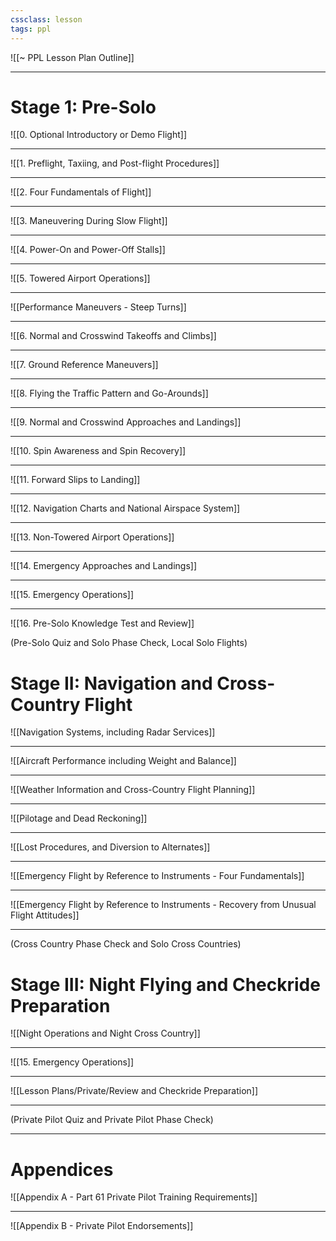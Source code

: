 ```yaml
---
cssclass: lesson
tags: ppl
---
```

![[~ PPL Lesson Plan Outline]]

----

# Stage 1: Pre-Solo
![[0. Optional Introductory or Demo Flight]]

----

![[1. Preflight, Taxiing, and Post-flight Procedures]]

----

![[2. Four Fundamentals of Flight]]

----

![[3. Maneuvering During Slow Flight]]

----

![[4. Power-On and Power-Off Stalls]]

----

![[5. Towered Airport Operations]]

----

![[Performance Maneuvers - Steep Turns]]

----

![[6. Normal and Crosswind Takeoffs and Climbs]]

----

![[7. Ground Reference Maneuvers]]

----

![[8. Flying the Traffic Pattern and Go-Arounds]]

----

![[9. Normal and Crosswind Approaches and Landings]]

----

![[10. Spin Awareness and Spin Recovery]]

----

![[11. Forward Slips to Landing]]

----

![[12. Navigation Charts and National Airspace System]]

----

![[13. Non-Towered Airport Operations]]

----

![[14. Emergency Approaches and Landings]]

----

![[15. Emergency Operations]]

---

![[16. Pre-Solo Knowledge Test and Review]]


(Pre-Solo Quiz and Solo Phase Check, Local Solo Flights)

# Stage II: Navigation and Cross-Country Flight
![[Navigation Systems, including Radar Services]]

----

![[Aircraft Performance including Weight and Balance]]

----

![[Weather Information and Cross-Country Flight Planning]]

----

![[Pilotage and Dead Reckoning]]

----

![[Lost Procedures, and Diversion to Alternates]]

----

![[Emergency Flight by Reference to Instruments - Four Fundamentals]]

----

![[Emergency Flight by Reference to Instruments - Recovery from Unusual Flight Attitudes]]

----

(Cross Country Phase Check and Solo Cross Countries)

# Stage III: Night Flying and Checkride Preparation
![[Night Operations and Night Cross Country]]

----

![[15. Emergency Operations]]

----

![[Lesson Plans/Private/Review and Checkride Preparation]]

----

(Private Pilot Quiz and Private Pilot Phase Check)


----

# Appendices
![[Appendix A - Part 61 Private Pilot Training Requirements]]

----

![[Appendix B - Private Pilot Endorsements]]